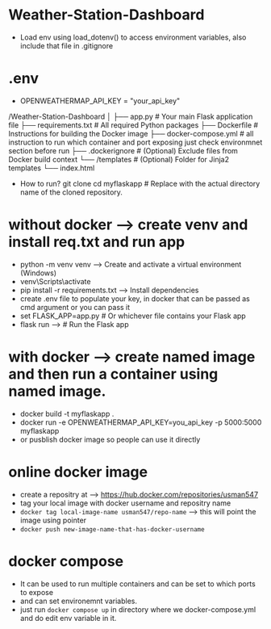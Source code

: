 # Weather-Station-Dashboard

- Load env using load_dotenv() to access environment variables, also include that file in .gitignore
# .env
- OPENWEATHERMAP_API_KEY = "your_api_key"

/Weather-Station-Dashboard
│
├── app.py         # Your main Flask application file
├── requirements.txt    # All required Python packages
├── Dockerfile     # Instructions for building the Docker image
├── docker-compose.yml  # all instruction to run which container and port exposing just check environmnet section before run
├── .dockerignore  # (Optional) Exclude files from Docker build context
└── /templates     # (Optional) Folder for Jinja2 templates
    └── index.html 


- How to run?
git clone <URL-of-your-remote-repository>
cd myflaskapp  # Replace with the actual directory name of the cloned repository.

# without docker --> create venv and install req.txt and run app
- python -m venv venv --> Create and activate a virtual environment (Windows)
- venv\Scripts\activate
- pip install -r requirements.txt --> Install dependencies
- create .env file to populate your key, in docker that can be passed as cmd argument or you can pass it
- set FLASK_APP=app.py  # Or whichever file contains your Flask app
- flask run --> # Run the Flask app

# with docker --> create named image and then run a container using named image.
- docker build -t myflaskapp .
- docker run -e OPENWEATHERMAP_API_KEY=you_api_key -p 5000:5000 myflaskapp
- or pusblish docker image so people can use it directly

# online docker image
- create a repositry at --> <https://hub.docker.com/repositories/usman547>
- tag your local image with docker username and repositry name
- `docker tag local-image-name usman547/repo-name` --> this will point the image using pointer
- `docker push new-image-name-that-has-docker-username`

# docker compose
- It can be used to run multiple containers and can be set to which ports to expose
- and can set environemnt variables. 
- just run `docker compose up` in directory where we docker-compose.yml and do edit env variable in it.
